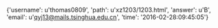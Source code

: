 {'username': u'thomas0809', 'path': u'xz1203/1203.html', 'answer': u'B', 'email': u'qyj13@mails.tsinghua.edu.cn', 'time': '2016-02-28:09:45:05'}